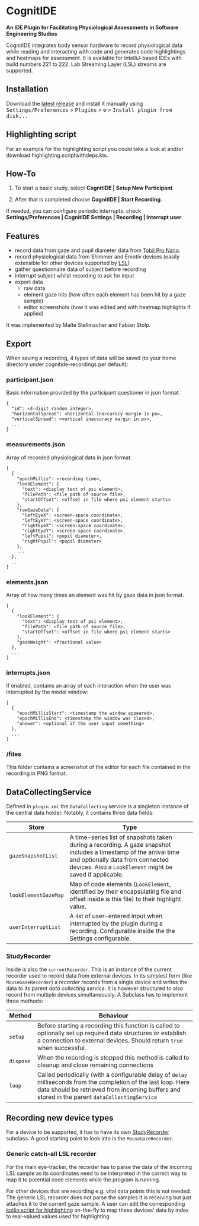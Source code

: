 CognitIDE
=========
**An IDE Plugin for Facilitating Physiological Assessments in Software Engineering Studies**

<!-- Plugin description -->
CognitIDE integrates body sensor hardware to record physiological data while reading and interacting with code and generates code highlightings and heatmaps for assessment.
It is available for IntelliJ-based IDEs with build numbers 221 to 222. Lab Streaming Layer (LSL) streams are supported.

## Installation

  Download the [latest release](https://github.com/HPI-CH/CognitIDE/releases) and install it manually using
  <kbd>Settings/Preferences</kbd> > <kbd>Plugins</kbd> > <kbd>⚙️</kbd> > <kbd>Install plugin from disk...</kbd>

## Highlighting script
For an example for the highlighting script you could take a look at and/or download highlighting.scriptwithdeps.kts.

## How-To
1. To start a basic study, select **CognitIDE | Setup New Participant**.

2. After that is completed choose **CognitIDE | Start Recording**.

If needed, you can configure periodic interrupts: check **Settings/Preferences | CognitIDE Settings |
Recording | Interrupt user**.

## Features
- record data from gaze and pupil diameter data from
[Tobii Pro Nano](https://www.tobii.com/products/eye-trackers/screen-based/tobii-pro-nano).
- record physiological data from Shimmer and Emotiv devices (easily extensible for other devices supported by [LSL](https://labstreaminglayer.readthedocs.io/info/supported_devices.html))
- gather questionnaire data of subject before recording
- interrupt subject whilst recording to ask for input
- export data
  - raw data
  - element gaze hits (how often each element has been hit by a gaze sample)
  - editor screenshots (how it was edited and with heatmap highlights if applied)

It was implemented by Malte Stellmacher and Fabian Stolp.

<!-- Plugin description end -->

## Export
When saving a recording, 4 types of data will be saved (to your home directory under cognitide-recordings per default):

### participant.json
Basic information provided by the participant questioner in json format.

```
{
  "id": <4-digit random integer>,
  "horizontalSpread": <horizontal inaccuracy margin in px>,
  "verticalSpread": <vertical inaccuracy margin in px>,
  ...
}
```

### measurements.json
Array of recorded physiological data in json format.

```
[
  {
    "epochMillis": <recording time>,
    "lookElement": {
      "text": <display text of psi element>,
      "filePath": <file path of source file>,
      "startOffset": <offset in file where psi element starts>
    },
    "rawGazeData": {
      "leftEyeX": <screen-space coordinate>,
      "leftEyeY": <screen-space coordinate>,
      "rightEyeX": <screen-space coordinate>,
      "rightEyeY": <screen-space coordinate>,
      "leftPupil": <pupil diameter>,
      "rightPupil": <pupil diameter>
    },
    ...
  },
  ...
]
```

### elements.json
Array of how many times an element was hit by gaze data in json format.

```
[
  {
    "lookElement": {
      "text": <display text of psi element>,
      "filePath": <file path of source file>,
      "startOffset": <offset in file where psi element starts>
    },
    "gazeWeight": <fractional value>
  },
  ...
]
```

### interrupts.json
If enabled, contains an array of each interaction when the user was interrupted by the modal window:

```
[
  {
    "epochMillisStart": <timestamp the window appeared>,
    "epochMillisEnd": <timestamp the window was closed>,
    "answer": <optional if the user input something>
  },
  ...
]

```

### /files
This folder contains a screenshot of the editor for each file contained in the recording in PNG format.


## DataCollectingService

Defined in `plugin.xml` the `DataCollecting` service is a singleton instance of the central data holder.
Notably, it contains three data fields:

| Store                | Type                                                                                                                                                                                                              |
|----------------------|-------------------------------------------------------------------------------------------------------------------------------------------------------------------------------------------------------------------|
| `gazeSnapshotList`   | A time-series list of snapshots taken during a recording. A gaze snapshot includes a timestamp of the arrival time and optionally data from connected devices. Also a `LookElement` might be saved if applicable. |
| `lookElementGazeMap` | Map of code elements (`LookElement`, identified by their encapsulating file and offset inside is this file) to their highlight value.                                                                             |
| `userInterruptList`  | A list of user-entered input when interrupted by the plugin during a recording. Configurable inside the the Settings configurable.                                                                                |
### StudyRecorder

Inside is also the `currentRecorder`. This is an instance of the current recorder used to record data from external devices. In its simplest form (like `MouseGazeRecorder`) a *recorder* records from a single device and writes the data to its parent *data collecting service*. It is however structured to also record from multiple devices simultaneously. A Subclass has to implement three methods:

| Method    | Behaviour                                                                                                                                                                                                         |
|-----------|-------------------------------------------------------------------------------------------------------------------------------------------------------------------------------------------------------------------|
| `setup`   | Before starting a recording this function is called to optionally set up required data structures or establish a connection to external devices. Should return `true` when successful.                             |
| `dispose` | When the recording is stopped this method is called to cleanup and close remaining connections                                                                                                                    |
| `loop`    | Called periodically (with a configurable delay of `delay` milliseconds from the completion of the last loop. Here data should be retrieved from incoming buffers and stored in the parent `dataCollectingService` |


## Recording new device types

For a device to be supported, it has to have its
own [StudyRecorder](https://github.com/HPI-CH/CognitIDE/blob/main/src/main/kotlin/com/github/hpich/cognitide/services/StudyRecorder.kt)
subclass.
A good starting point to look into is the `MouseGazeRecorder`.

### Generic catch-all LSL recorder
For the main eye-tracker, the recorder has to parse the data of the incoming LSL sample as its coordinates need to be interpreted in the correct way to map it to potential code elements while the program is running.

For other devices that are recording e.g. vital data points this is not needed. The generic LSL recorder does not parse the samples it is receiving but just attaches it to the current gaze sample. A user can edit the corresponding [kotlin script for highlighting](https://github.com/HPI-CH/CognitIDE/blob/main/highlighting.scriptwithdeps.kts) on-the-fly to map these devices' data by index to real-valued values used for highlighting.
